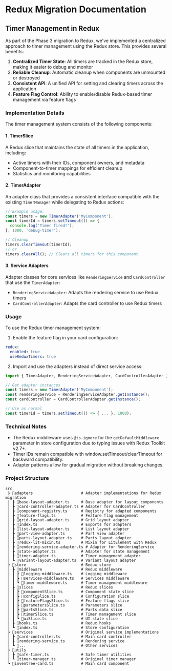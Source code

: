 # Redux Migration Documentation

## Timer Management in Redux

As part of the Phase 3 migration to Redux, we've implemented a centralized approach to timer management using the Redux store. This provides several benefits:

1. **Centralized Timer State**: All timers are tracked in the Redux store, making it easier to debug and monitor
2. **Reliable Cleanup**: Automatic cleanup when components are unmounted or destroyed
3. **Consistent API**: A unified API for setting and clearing timers across the application
4. **Feature Flag Control**: Ability to enable/disable Redux-based timer management via feature flags

### Implementation Details

The timer management system consists of the following components:

#### 1. TimerSlice

A Redux slice that maintains the state of all timers in the application, including:
- Active timers with their IDs, component owners, and metadata
- Component-to-timer mappings for efficient cleanup
- Statistics and monitoring capabilities

#### 2. TimerAdapter

An adapter class that provides a consistent interface compatible with the existing `TimerManager` while delegating to Redux actions:

```typescript
// Example usage:
const timers = new TimerAdapter('MyComponent');
const timerId = timers.setTimeout(() => { 
  console.log('Timer fired!'); 
}, 1000, 'debug-timer');

// Cleanup
timers.clearTimeout(timerId);
// or 
timers.clearAll(); // Clears all timers for this component
```

#### 3. Service Adapters

Adapter classes for core services like `RenderingService` and `CardController` that use the `TimerAdapter`:

- `RenderingServiceAdapter`: Adapts the rendering service to use Redux timers
- `CardControllerAdapter`: Adapts the card controller to use Redux timers

### Usage

To use the Redux timer management system:

1. Enable the feature flag in your card configuration:

```yaml
redux:
  enabled: true
  useReduxTimers: true
```

2. Import and use the adapters instead of direct service access:

```typescript
import { TimerAdapter, RenderingServiceAdapter, CardControllerAdapter } from './adapters';

// Get adapter instances
const timers = new TimerAdapter('MyComponent');
const renderingService = RenderingServiceAdapter.getInstance();
const cardController = CardControllerAdapter.getInstance();

// Use as normal
const timerId = timers.setTimeout(() => { ... }, 1000);
```

### Technical Notes

- The Redux middleware uses `@ts-ignore` for the `getDefaultMiddleware` parameter in store configuration due to typing issues with Redux Toolkit v2.7+.
- Timer IDs remain compatible with window.setTimeout/clearTimeout for backward compatibility.
- Adapter patterns allow for gradual migration without breaking changes.

### Project Structure

```
src
 ┣ 📂adapters                     # Adapter implementations for Redux migration
 ┃ ┣ 📜base-layout-adapter.ts     # Base adapter for layout components
 ┃ ┣ 📜card-controller-adapter.ts # Adapter for CardController
 ┃ ┣ 📜component-registry.ts      # Registry for adapted components
 ┃ ┣ 📜feature-flags.ts           # Feature flag management
 ┃ ┣ 📜grid-layout-adapter.ts     # Grid layout adapter
 ┃ ┣ 📜index.ts                   # Exports for adapters
 ┃ ┣ 📜list-layout-adapter.ts     # List layout adapter
 ┃ ┣ 📜part-view-adapter.ts       # Part view adapter
 ┃ ┣ 📜parts-layout-adapter.ts    # Parts layout adapter
 ┃ ┣ 📜redux-lit-mixin.ts         # Mixin for LitElement with Redux
 ┃ ┣ 📜rendering-service-adapter.ts # Adapter for RenderingService
 ┃ ┣ 📜state-adapter.ts           # Adapter for state management
 ┃ ┣ 📜timer-adapter.ts           # Timer management adapter
 ┃ ┗ 📜variant-layout-adapter.ts  # Variant layout adapter
 ┣ 📂store                        # Redux store
 ┃ ┣ 📂middleware                 # Redux middleware
 ┃ ┃ ┣ 📜logging-middleware.ts    # Logging middleware
 ┃ ┃ ┣ 📜services-middleware.ts   # Services middleware
 ┃ ┃ ┗ 📜timer-middleware.ts      # Timer management middleware
 ┃ ┣ 📂slices                     # Redux slices
 ┃ ┃ ┣ 📜componentSlice.ts        # Component state slice
 ┃ ┃ ┣ 📜configSlice.ts           # Configuration slice
 ┃ ┃ ┣ 📜featureFlagsSlice.ts     # Feature flags slice
 ┃ ┃ ┣ 📜parametersSlice.ts       # Parameters slice
 ┃ ┃ ┣ 📜partsSlice.ts            # Parts data slice
 ┃ ┃ ┣ 📜timerSlice.ts            # Timer management slice
 ┃ ┃ ┗ 📜uiSlice.ts               # UI state slice
 ┃ ┣ 📜hooks.ts                   # Redux hooks
 ┃ ┗ 📜index.ts                   # Store configuration
 ┣ 📂services                     # Original service implementations
 ┃ ┣ 📜card-controller.ts         # Main card controller
 ┃ ┣ 📜rendering-service.ts       # Rendering service
 ┃ ┗ 📜...                        # Other services
 ┣ 📂utils
 ┃ ┣ 📜safe-timer.ts              # Safe timer utilities
 ┃ ┗ 📜timer-manager.ts           # Original timer manager
 ┗ 📜inventree-card.ts            # Main card component
``` 